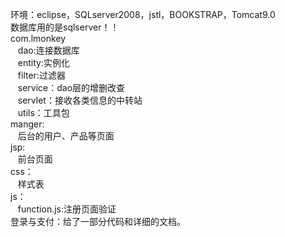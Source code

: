 环境：eclipse，SQLserver2008，jstl，BOOKSTRAP，Tomcat9.0<br>
数据库用的是sqlserver！！<br>
com.lmonkey<br>
&nbsp;&nbsp;   dao:连接数据库<br>
&nbsp;&nbsp;   entity:实例化<br>
&nbsp;&nbsp;   filter:过滤器<br>
&nbsp;&nbsp;   service：dao层的增删改查<br>
&nbsp;&nbsp;   servlet：接收各类信息的中转站<br>
&nbsp;&nbsp;   utils：工具包<br>
 manger:<br>
 &nbsp;&nbsp;  后台的用户、产品等页面<br>
jsp:<br>
 &nbsp;&nbsp;  前台页面<br>
css：<br>
 &nbsp;&nbsp;  样式表<br>
js：<br>
 &nbsp;&nbsp;  function.js:注册页面验证<br>
登录与支付：给了一部分代码和详细的文档。
